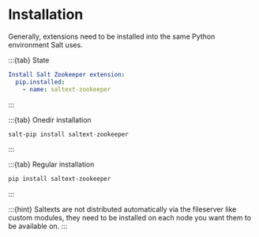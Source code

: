 # Installation

Generally, extensions need to be installed into the same Python environment Salt uses.

:::{tab} State
```yaml
Install Salt Zookeeper extension:
  pip.installed:
    - name: saltext-zookeeper
```
:::

:::{tab} Onedir installation
```bash
salt-pip install saltext-zookeeper
```
:::

:::{tab} Regular installation
```bash
pip install saltext-zookeeper
```
:::

:::{hint}
Saltexts are not distributed automatically via the fileserver like custom modules, they need to be installed
on each node you want them to be available on.
:::
